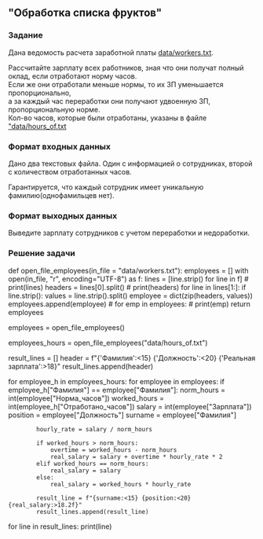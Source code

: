 ## "Обработка списка фруктов"

### Задание

Дана ведомость расчета заработной платы [data/workers.txt](data/workers.txt).

Рассчитайте зарплату всех работников, зная что они получат полный оклад, если отработают норму часов. \
Если же они отработали меньше нормы, то их ЗП уменьшается пропорционально, \
а за каждый час переработки они получают удвоенную ЗП, пропорциональную норме. \
Кол-во часов, которые были отработаны, указаны в файле ["data/hours_of.txt](data/hours_of.txt)

### Формат входных данных

Дано два текстовых файла. Один с информацией о сотрудниках, второй с количеством отработанных часов.

Гарантируется, что каждый сотрудник имеет уникальную фамилию(однофамильцев нет).

### Формат выходных данных

Выведите зарплату сотрудников с учетом переработки и недоработки.

### Решение задачи

def open_file_employees(in_file = "data/workers.txt"):
    employees = []
    with open(in_file, "r", encoding="UTF-8") as f:
        lines = [line.strip() for line in f]
        # print(lines)
        headers = lines[0].split()
        # print(headers)
        for line in lines[1:]:
            if line.strip():
                values = line.strip().split()
                employee = dict(zip(headers, values))
                employees.append(employee)
        # for emp in employees:
        #     print(emp)
    return employees



employees = open_file_employees()

employees_hours = open_file_employees("data/hours_of.txt")


result_lines = []
header = f"{'Фамилия':<15} {'Должность':<20} {'Реальная зарплата':>18}"
result_lines.append(header)

for employee_h in employees_hours:
    for employee in employees:
        if employee_h["Фамилия"] == employee["Фамилия"]:
            norm_hours = int(employee["Норма_часов"])
            worked_hours = int(employee_h["Отработано_часов"])
            salary = int(employee["Зарплата"])
            position = employee["Должность"]
            surname = employee["Фамилия"]

            hourly_rate = salary / norm_hours

            if worked_hours > norm_hours:
                overtime = worked_hours - norm_hours
                real_salary = salary + overtime * hourly_rate * 2
            elif worked_hours == norm_hours:
                real_salary = salary
            else:
                real_salary = worked_hours * hourly_rate

            result_line = f"{surname:<15} {position:<20} {real_salary:>18.2f}"
            result_lines.append(result_line)

for line in result_lines:
    print(line)
